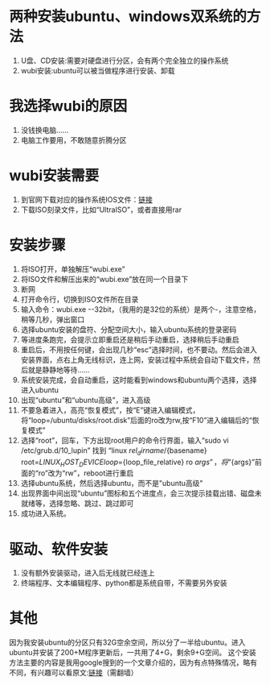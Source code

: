 # 两种安装ubuntu、windows双系统的方法
1. U盘、CD安装:需要对硬盘进行分区，会有两个完全独立的操作系统
2. wubi安装:ubuntu可以被当做程序进行安装、卸载

# 我选择wubi的原因
1. 没钱换电脑……
2. 电脑工作要用，不敢随意折腾分区

# wubi安装需要
1. 到官网下载对应的操作系统IOS文件：[链接](http://www.ubuntu.org.cn/download/desktop)
2. 下载ISO刻录文件，比如“UltraISO”，或者直接用rar

# 安装步骤
1. 将ISO打开，单独解压“wubi.exe”
2. 将ISO文件和解压出来的“wubi.exe”放在同一个目录下
3. 断网
4. 打开命令行，切换到ISO文件所在目录
5. 输入命令：wubi.exe --32bit，（我用的是32位的系统）是两个-，注意空格，稍等几秒，弹出窗口
6. 选择ubuntu安装的盘符、分配空间大小，输入ubuntu系统的登录密码
7. 等进度条跑完，会提示立即重启还是稍后手动重启，选择稍后手动重启
8. 重启后，不用按任何键，会出现几秒“esc”选择时间，也不要动。然后会进入安装界面，点右上角无线标识，连上网，安装过程中系统会自动下载文件，然后就是静静地等待……
9. 系统安装完成，会自动重启，这时能看到windows和ubuntu两个选择，选择进入ubuntu
10. 出现“ubuntu”和“ubuntu高级”，进入高级
11. 不要急着进入，高亮“恢复模式”，按“E”键进入编辑模式，将“loop=/ubuntu/disks/root.disk”后面的ro改为rw,按“F10”进入编辑后的“恢复模式”
12. 选择“root”，回车，下方出现root用户的命令行界面，输入“sudo vi /etc/grub.d/10_lupin” 找到 “linux   ${rel_dirname}/${basename} root=${LINUX_HOST_DEVICE} loop=${loop_file_relative} ro ${args}”，将“${args}”前面的“ro”改为“rw”，reboot进行重启
13. 选择ubuntu系统，然后选择ubuntu，而不是"ubuntu高级"
14. 出现界面中间出现“ubuntu”图标和五个进度点，会三次提示挂载出错、磁盘未就绪等，选择忽略、跳过、跳过即可
15. 成功进入系统。

# 驱动、软件安装
1. 没有额外安装驱动，进入后无线就已经连上
2. 终端程序、文本编辑程序、python都是系统自带，不需要另外安装

# 其他
因为我安装ubuntu的分区只有32G空余空间，所以分了一半给ubuntu。进入ubuntu并安装了200+M程序更新后，一共用了4+G，剩余9+G空间。
这个安装方法主要的内容是我用google搜到的一个文章介绍的，因为有点特殊情况，略有不同，有兴趣可以看原文:[链接](http://ubuntu-with-wubi.blogspot.com/2014/10/installing-ubuntu-14041-with-wubi.html)（需翻墙）
